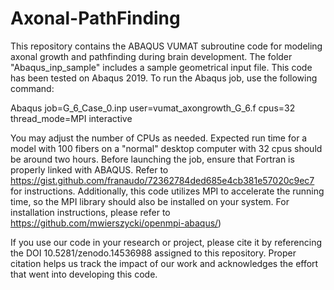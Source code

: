 # Axonal-PathFinding
This repository contains the ABAQUS VUMAT subroutine code for modeling axonal growth and pathfinding during brain development. The folder "Abaqus_inp_sample" includes a sample geometrical input file. This code has been tested on Abaqus 2019. To run the Abaqus job, use the following command:

Abaqus job=G_6_Case_0.inp user=vumat_axongrowth_G_6.f cpus=32 thread_mode=MPI interactive

You may adjust the number of CPUs as needed. Expected run time for a model with 100 fibers on a "normal" desktop computer with 32 cpus should be around two hours. Before launching the job, ensure that Fortran is properly linked with ABAQUS. Refer to https://gist.github.com/franaudo/72362784ded685e4cb381e57020c9ec7 for instructions. Additionally, this code utilizes MPI to accelerate the running time, so the MPI library should also be installed on your system. For installation instructions, please refer to https://github.com/mwierszycki/openmpi-abaqus/)

If you use our code in your research or project, please cite it by referencing the DOI 10.5281/zenodo.14536988 assigned to this repository. Proper citation helps us track the impact of our work and acknowledges the effort that went into developing this code.
